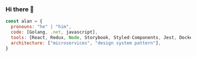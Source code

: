 ### Hi there 👋

```javascript
const alan = {
  pronouns: "he" | "him",
  code: [Golang, .net, javascript],
  tools: [React, Redux, Node, Storybook, Styled-Components, Jest, Docker],
  architecture: ["microservices", "design system pattern"],
}
```


<!--
**alan-muller-ar/alan-muller-ar** is a ✨ _special_ ✨ repository because its `README.md` (this file) appears on your GitHub profile.

Here are some ideas to get you started:

- 🔭 I’m currently working on ...
- 🌱 I’m currently learning ...
- 👯 I’m looking to collaborate on ...
- 🤔 I’m looking for help with ...
- 💬 Ask me about ...
- 📫 How to reach me: ...
- 😄 Pronouns: ...
- ⚡ Fun fact: ...
-->
